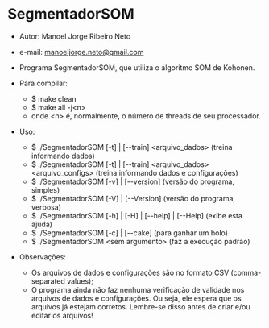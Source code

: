 # SegmentadorSOM
* Autor: Manoel Jorge Ribeiro Neto
* e-mail: manoeljorge.neto@gmail.com
* Programa SegmentadorSOM, que utiliza o algoritmo SOM de Kohonen.


* Para compilar:
  * $ make clean
  * $ make all -j\<n\>
  * onde \<n\> é, normalmente, o número de threads de seu processador.


* Uso:
  * $ ./SegmentadorSOM [-t] | [--train] \<arquivo_dados\> (treina informando dados)
  * $ ./SegmentadorSOM [-t] | [--train] \<arquivo_dados\> \<arquivo_configs\> (treina informando dados e configurações)
  * $ ./SegmentadorSOM [-v] | [--version] (versão do programa, simples)
  * $ ./SegmentadorSOM [-V] | [--Version] (versão do programa, verbosa)
  * $ ./SegmentadorSOM [-h] | [-H] | [--help] | [--Help] (exibe esta ajuda)
  * $ ./SegmentadorSOM [-c] | [--cake] (para ganhar um bolo)
  * $ ./SegmentadorSOM \<sem argumento\> (faz a execução padrão)


* Observações:
  * Os arquivos de dados e configurações são no formato CSV (comma-separated values);
  * O programa ainda não faz nenhuma verificação de validade nos arquivos de dados e configurações. Ou seja, ele espera
    que os arquivos já estejam corretos. Lembre-se disso antes de criar e/ou editar os arquivos!
